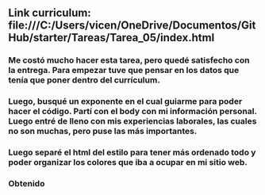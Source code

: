 ## Link curriculum: file:///C:/Users/vicen/OneDrive/Documentos/GitHub/starter/Tareas/Tarea_05/index.html
### Me costó mucho hacer esta tarea, pero quedé satisfecho con la entrega. Para empezar tuve que pensar en los datos que tenía que poner dentro del currículum.
### Luego, busqué un exponente en el cual guiarme para poder hacer el código. Partí con el body con mi información personal. Luego entré de lleno con mis experiencias laborales, las cuales no son muchas, pero puse las más importantes. 
### Luego separé el html del estilo para tener más ordenado todo y poder organizar los colores que iba a ocupar en mi sitio web.
### Obtenido  